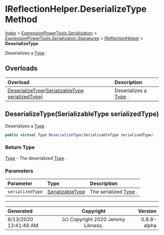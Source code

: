 ﻿# IReflectionHelper.DeserializeType Method

[Index](../index.md) > [ExpressionPowerTools.Serialization](ExpressionPowerTools.Serialization.a.md) > [ExpressionPowerTools.Serialization.Signatures](ExpressionPowerTools.Serialization.Signatures.n.md) > [IReflectionHelper](ExpressionPowerTools.Serialization.Signatures.IReflectionHelper.i.md) > **DeserializeType**

Deserializes a [Type](https://docs.microsoft.com/dotnet/api/system.type) .

## Overloads

| Overload | Description |
| :-- | :-- |
| [DeserializeType(SerializableType serializedType)](#deserializetypeserializabletype-serializedtype) | Deserializes a [Type](https://docs.microsoft.com/dotnet/api/system.type) . |
## DeserializeType(SerializableType serializedType)

Deserializes a [Type](https://docs.microsoft.com/dotnet/api/system.type) .

```csharp
public virtual Type DeserializeType(SerializableType serializedType)
```

### Return Type

 [Type](https://docs.microsoft.com/dotnet/api/system.type)  - The deserialized [Type](https://docs.microsoft.com/dotnet/api/system.type) .

### Parameters

| Parameter | Type | Description |
| :-- | :-- | :-- |
| `serializedType` | [SerializableType](ExpressionPowerTools.Serialization.Serializers.SerializableType.cs.md) | The serialized [Type](https://docs.microsoft.com/dotnet/api/system.type) . |



---

| Generated | Copyright | Version |
| :-- | :-: | --: |
| 9/13/2020 12:41:49 AM | (c) Copyright 2020 Jeremy Likness. | 0.8.8-alpha |
